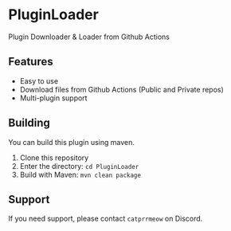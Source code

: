 # PluginLoader
Plugin Downloader & Loader from Github Actions

## Features
- Easy to use
- Download files from Github Actions (Public and Private repos)
- Multi-plugin support

## Building
You can build this plugin using maven.

1. Clone this repository
2. Enter the directory: `cd PluginLoader`
3. Build with Maven: `mvn clean package`

## Support
If you need support, please contact `catprrmeow` on Discord.


